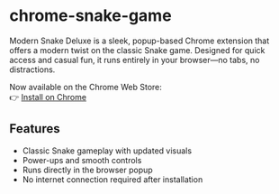 # chrome-snake-game

Modern Snake Deluxe is a sleek, popup-based Chrome extension that offers a modern twist on the classic Snake game. Designed for quick access and casual fun, it runs entirely in your browser—no tabs, no distractions.

Now available on the Chrome Web Store:  
👉 [Install on Chrome](https://chromewebstore.google.com/detail/gacbemfboifhjpfhipflkcjmpegfchol?utm_source=item-share-cb)

## Features

- Classic Snake gameplay with updated visuals
- Power-ups and smooth controls
- Runs directly in the browser popup
- No internet connection required after installation
